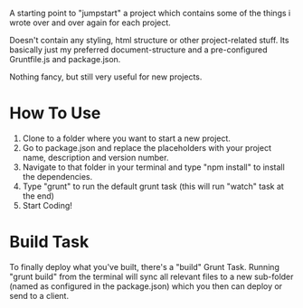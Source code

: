 A starting point to "jumpstart" a project which contains some of the things i wrote over and over again for each project.

Doesn't contain any styling, html structure or other project-related stuff. Its basically just my preferred document-structure and a pre-configured Gruntfile.js and package.json.

Nothing fancy, but still very useful for new projects.

# How To Use
1. Clone to a folder where you want to start a new project.
2. Go to package.json and replace the placeholders with your project name, description and version number.
3. Navigate to that folder in your terminal and type "npm install" to install the dependencies.
4. Type "grunt" to run the default grunt task (this will run "watch" task at the end)
5. Start Coding!

# Build Task
To finally deploy what you've built, there's a "build" Grunt Task. Running "grunt build" from the terminal will sync all relevant files to a new sub-folder (named as configured in the package.json) which you then can deploy or send to a client.